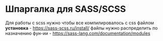 # Шпаргалка для SASS/SCSS
Для работы с scss нужно чтобы все компилировалось с css файлом **установка** - https://sass-scss.ru/install/
файлы нужно распределить по назначению
фун-ии - https://sass-lang.com/documentation/modules
